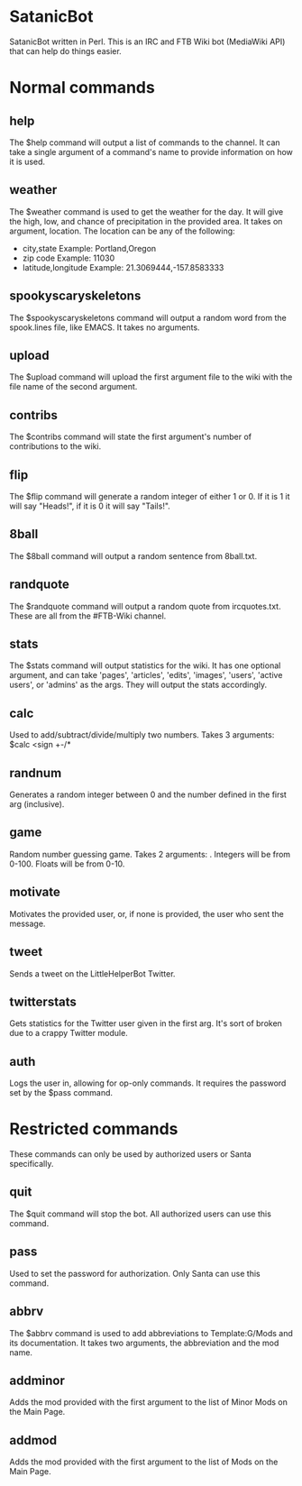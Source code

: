 SatanicBot
==========

SatanicBot written in Perl. This is an IRC and FTB Wiki bot (MediaWiki API) that can help do things easier.

Normal commands
========

help
----
The $help command will output a list of commands to the channel. It can take a single argument of a command's name to provide information on how it is used.

weather
-------
The $weather command is used to get the weather for the day. It will give the high, low, and chance of precipitation in the provided area. It takes on argument, location. The location can be any of the following:
- city,state 		Example: Portland,Oregon
- zip code		Example: 11030
- latitude,longitude	Example: 21.3069444,-157.8583333

spookyscaryskeletons
--------------------
The $spookyscaryskeletons command will output a random word from the spook.lines file, like EMACS. It takes no arguments.

upload
------
The $upload command will upload the first argument file to the wiki with the file name of the second argument.

contribs
--------
The $contribs command will state the first argument's number of contributions to the wiki.

flip
----
The $flip command will generate a random integer of either 1 or 0. If it is 1 it will say "Heads!", if it is 0 it will say "Tails!".

8ball
-----
The $8ball command will output a random sentence from 8ball.txt.

randquote
---------
The $randquote command will output a random quote from ircquotes.txt. These are all from the #FTB-Wiki channel.

stats
-----
The $stats command will output statistics for the wiki. It has one optional argument, and can take 'pages', 'articles', 'edits', 'images', 'users', 'active users', or 'admins' as the args. They will output the stats accordingly.

calc
----
Used to add/subtract/divide/multiply two numbers. Takes 3 arguments: $calc <first num> <sign +-/* <second num>

randnum
-------
Generates a random integer between 0 and the number defined in the first arg (inclusive).

game
----
Random number guessing game. Takes 2 arguments: <int or float> <number>. Integers will be from 0-100. Floats will be from 0-10.

motivate
--------
Motivates the provided user, or, if none is provided, the user who sent the message.

tweet
-----
Sends a tweet on the LittleHelperBot Twitter.

twitterstats
------------
Gets statistics for the Twitter user given in the first arg. It's sort of broken due to a crappy Twitter module.

auth
----
Logs the user in, allowing for op-only commands. It requires the password set by the $pass command.



Restricted commands
===================
These commands can only be used by authorized users or Santa specifically.

quit
----
The $quit command will stop the bot. All authorized users can use this command.

pass
----
Used to set the password for authorization. Only Santa can use this command.

abbrv
-----
The $abbrv command is used to add abbreviations to Template:G/Mods and its documentation. It takes two arguments, the abbreviation and the mod name.

addminor
--------
Adds the mod provided with the first argument to the list of Minor Mods on the Main Page.

addmod
------
Adds the mod provided with the first argument to the list of Mods on the Main Page.